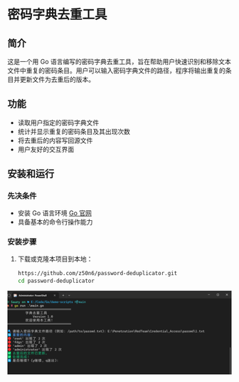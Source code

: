 # 密码字典去重工具

## 简介
这是一个用 Go 语言编写的密码字典去重工具，旨在帮助用户快速识别和移除文本文件中重复的密码条目。用户可以输入密码字典文件的路径，程序将输出重复的条目并更新文件为去重后的版本。

## 功能
- 读取用户指定的密码字典文件
- 统计并显示重复的密码条目及其出现次数
- 将去重后的内容写回源文件
- 用户友好的交互界面

## 安装和运行

### 先决条件
- 安装 Go 语言环境 [Go 官网](https://golang.org/dl/)
- 具备基本的命令行操作能力

### 安装步骤
1. 下载或克隆本项目到本地：
   ```bash
   https://github.com/z50n6/password-deduplicator.git
   cd password-deduplicator
   ```
   
![img.png](img.png)
